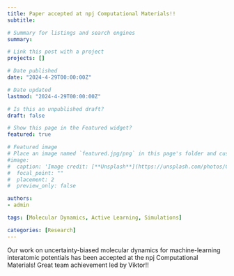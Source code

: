 ```yaml
---
title: Paper accepted at npj Computational Materials!!
subtitle:

# Summary for listings and search engines
summary:

# Link this post with a project
projects: []

# Date published
date: "2024-4-29T00:00:00Z"

# Date updated
lastmod: "2024-4-29T00:00:00Z"

# Is this an unpublished draft?
draft: false

# Show this page in the Featured widget?
featured: true

# Featured image
# Place an image named `featured.jpg/png` in this page's folder and customize its options here.
#image:
#  caption: 'Image credit: [**Unsplash**](https://unsplash.com/photos/CpkOjOcXdUY)'
#  focal_point: ""
#  placement: 2
#  preview_only: false

authors:
- admin

tags: [Molecular Dynamics, Active Learning, Simulations]

categories: [Research]
---
```


Our work on uncertainty-biased molecular dynamics for machine-learning interatomic potentials has been accepted at the npj Computational Materials! Great team achievement led by Viktor!!
